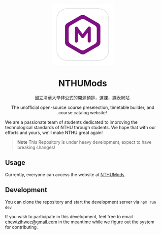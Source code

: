 <p align="center">
  <img width="200" height="200" src="/public/icon512_rounded.png">
</p>
<h1 align="center">NTHUMods</h1>
<p align="center">國立清華大學非公式的開源預排，選課，課表網站.</p>
<p align="center">The unofficial open-source course preselection, timetable builder, and course catalog website!</p>

We are a passionate team of students dedicated to improving the technological standards of NTHU through students. We hope that with our efforts and yours, we'll make NTHU great again!

> **Note**
> This Repository is under heavy development, expect to have breaking changes!

## Usage
Currently, everyone can access the website at [NTHUMods](https://nthumods.imjustchew.com).

## Development
You can clone the repository and start the development server via `npm run dev`

If you wish to participate in this development, feel free to email [chewtzihwee@gmail.com](mailto:chewtzihwee@gmail.com) in the meantime while we figure out the system for contributing.
